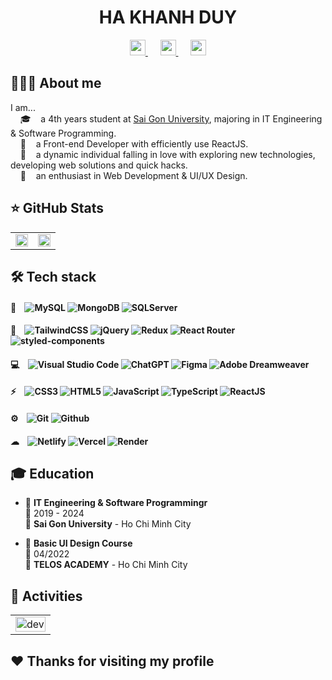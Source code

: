 <h1 align='center'>
  HA KHANH DUY
</h1>

<div align='center'>
  <a href="mailto:duy270201@gmail.com" >
    <img src="https://img.shields.io/badge/Gmail-D14836?style=flat&logo=gmail&logoColor=white" height="25"  alt="">
  </a>&nbsp;&nbsp;&nbsp;&nbsp;
  <a href="https://www.linkedin.com/in/hkduyh" >
    <img src="https://img.shields.io/badge/-LinkedIn-0a66c2?style=flat&logo=linkedin&logoWidth=20" height="25"  alt=""/>
  </a>&nbsp;&nbsp;&nbsp;&nbsp;
  <a href="https://personal-portfolio-peachh.vercel.app/" >
    <img src="https://img.shields.io/badge/Portfolio-FF1B2D?style=flat&logo=portfolio&logoColor=white" height="25"  alt=""/>
  </a>
</div>

## 👨🏻‍💻 About me

I am...<br />
&nbsp;&nbsp;&nbsp;&nbsp;🎓    a 4th years student at [Sai Gon University](https://www.sgu.edu.vn/), majoring in IT Engineering & Software Programming.
<br/>&nbsp;&nbsp;&nbsp;&nbsp;💼    a Front-end Developer with efficiently use ReactJS.
<br/>&nbsp;&nbsp;&nbsp;&nbsp;🤔    a dynamic individual falling in love with exploring new technologies, developing web solutions and quick hacks.
<br/>&nbsp;&nbsp;&nbsp;&nbsp;🌱    an enthusiast in Web Development & UI/UX Design.

## ⭐ GitHub Stats

<table style="width:100%;">
  <tr>
    <td>
      <img src="https://github-readme-stats-sigma-five.vercel.app/api/top-langs/?username=khduyh&layout=compact&hide=CSS&langs_count=10&custom_title=Most%20used%20languages" alt="" width="100%"/>
    </td>
    <td>
      <img src="https://github-readme-stats.vercel.app/api?username=khduyh&show_icons=true&count_private=true&include_all_commits=true&custom_title=Activities%20on%20Github&theme=dark" alt="" width="100%" >
    </td>
  </tr>
</table>

## 🛠 Tech stack

#### 💾&nbsp;&nbsp;&nbsp;&nbsp;![MySQL](https://img.shields.io/badge/MySQL-005C84?style=flat&logo=mysql&logoColor=white)    ![MongoDB](https://img.shields.io/badge/MongoDB-4EA94B?style=flat&logo=mongodb&logoColor=white)    ![SQLServer](https://img.shields.io/badge/Microsoft%20SQL%20Server-CC2927?style=flat&logo=microsoft%20sql%20server&logoColor=white)
#### 🚀&nbsp;&nbsp;&nbsp;&nbsp;![TailwindCSS](https://img.shields.io/badge/Tailwind_CSS-38B2AC?style=flat&logo=tailwind-css&logoColor=white)    ![jQuery](https://img.shields.io/badge/jQuery-%230769AD.svg?style=flat&logo=jquery&logoColor=white)    ![Redux](https://img.shields.io/badge/Redux-593D88?style=flat&logo=redux&logoColor=white)    ![React Router](https://img.shields.io/badge/React_Router-CA4245?style=flat&logo=react-router&logoColor=white)    ![styled-components](https://img.shields.io/badge/styled--components-DB7093?style=flat&logo=styled-components&logoColor=white)
#### 💻&nbsp;&nbsp;&nbsp;&nbsp;![Visual Studio Code](https://img.shields.io/badge/Visual%20Studio%20Code-0078D4.svg?style=flat&logo=visual-studio-code&logoColor=white)    ![ChatGPT](https://img.shields.io/badge/chatGPT-74aa9c?style=flat&logo=openai&logoColor=white)    ![Figma](https://img.shields.io/badge/Figma-F24E1E?style=flat&logo=figma&logoColor=white)    ![Adobe Dreamweaver](https://img.shields.io/badge/Adobe%20Dreamweaver-072401?style=flat&logo=Adobe%20Dreamweaver&logoColor=34F400)
#### ⚡&nbsp;&nbsp;&nbsp;&nbsp;![CSS3](https://img.shields.io/badge/CSS3-%231572B6.svg?style=flat&logo=css3&logoColor=white)    ![HTML5](https://img.shields.io/badge/HTML5-%23E34F26.svg?style=flat&logo=html5&logoColor=white)    ![JavaScript](https://img.shields.io/badge/JavaScript-%23323330.svg?style=flat&logo=javascript&logoColor=%23F7DF1E)    ![TypeScript](https://img.shields.io/badge/TypeScript-007ACC?style=flat&logo=typescript&logoColor=white)    ![ReactJS](https://img.shields.io/badge/ReactJS-20232A?style=flat&logo=react&logoColor=61DAFB)
#### ⚙️&nbsp;&nbsp;&nbsp;&nbsp;![Git](https://img.shields.io/badge/Git-E44C30?style=flat&logo=git&logoColor=white)    ![Github](https://img.shields.io/badge/Github-100000?style=flat&logo=github&logoColor=white)
#### ☁&nbsp;&nbsp;&nbsp;&nbsp;![Netlify](https://img.shields.io/badge/Netlify-00C7B7?style=flat&logo=netlify&logoColor=white)    ![Vercel](https://img.shields.io/badge/Vercel-000000?style=flat&logo=vercel&logoColor=white)    ![Render](https://img.shields.io/badge/Render-36a9ae?style=flag&logo=Render&logoColor=white)

## 🎓 Education

- 📖 **IT Engineering & Software Programmingr**\
📆 2019 - 2024\
📍 **Sai Gon University** - Ho Chi Minh City

- 📖 **Basic UI Design Course**\
📆 04/2022\
📍 **TELOS ACADEMY** - Ho Chi Minh City


## 🧐 Activities

<table style="width:100%;">
  <tr>
    <td>
      <div align="center"> 
        <img src="https://cdn.dribbble.com/users/1059583/screenshots/4171367/coding-freak.gif" alt="dev" width="100%"/>
      </div>
    </td>
  </tr>
</table>

## :hearts: Thanks for visiting my profile
